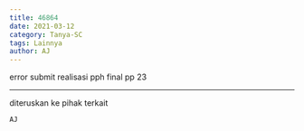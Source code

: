```yaml
---
title: 46864
date: 2021-03-12
category: Tanya-SC
tags: Lainnya
author: AJ
---
```


error submit realisasi pph final pp 23

---

diteruskan ke pihak terkait

`AJ`
